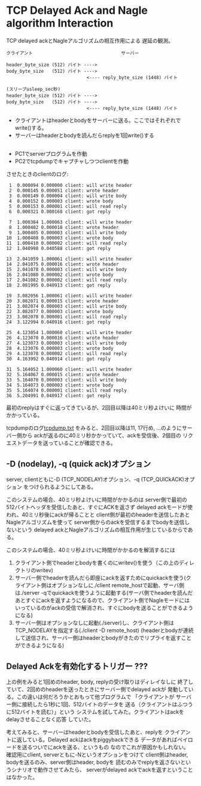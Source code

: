 # TCP Delayed Ack and Nagle algorithm Interaction

TCP delayed ackとNagleアルゴリズムの相互作用による
遅延の観測。

```
クライアント                                 サーバー

header_byte_size (512) バイト ---->
body_byte_size   (512) バイト ---->
                              <---- reply_byte_size (1448) バイト

(スリープusleep_sec秒)
header_byte_size (512) バイト ---->
body_byte_size   (512) バイト ---->
                              <---- reply_byte_size (1448) バイト
```

- クライアントはheaderとbodyをサーバーに送る。ここではそれぞれでwrite()する。
- サーバーはheaderとbodyを読んだらreplyを1回write()する

##

- PC1でserverプログラムを作動
- PC2でtcpdumpでキャプチャしつつclientを作動

させたときのclientのログ:

```
 1  0.000094 0.000000 client: will write header
 2  0.000145 0.000051 client: wrote header
 3  0.000149 0.000004 client: will write body
 4  0.000152 0.000003 client: wrote body
 5  0.000153 0.000001 client: will read reply
 6  0.000321 0.000168 client: got reply

 7  1.000384 1.000063 client: will write header
 8  1.000402 0.000018 client: wrote header
 9  1.000405 0.000003 client: will write body
10  1.000408 0.000003 client: wrote body
11  1.000410 0.000002 client: will read reply
12  1.040998 0.040588 client: got reply

13  2.041059 1.000061 client: will write header
14  2.041075 0.000016 client: wrote header
15  2.041078 0.000003 client: will write body
16  2.041080 0.000002 client: wrote body
17  2.041082 0.000002 client: will read reply
18  2.081995 0.040913 client: got reply

19  3.082056 1.000061 client: will write header
20  3.082071 0.000015 client: wrote header
21  3.082074 0.000003 client: will write body
22  3.082077 0.000003 client: wrote body
23  3.082078 0.000001 client: will read reply
24  3.122994 0.040916 client: got reply

25  4.123054 1.000060 client: will write header
26  4.123070 0.000016 client: wrote header
27  4.123073 0.000003 client: will write body
28  4.123076 0.000003 client: wrote body
29  4.123078 0.000002 client: will read reply
30  4.163992 0.040914 client: got reply

31  5.164052 1.000060 client: will write header
32  5.164067 0.000015 client: wrote header
33  5.164070 0.000003 client: will write body
34  5.164073 0.000003 client: wrote body
35  5.164074 0.000001 client: will read reply
36  5.204991 0.040917 client: got reply
```

最初のreplyはすぐに返ってきているが、2回目以降は40ミリ秒よけいに
時間がかかっている。

tcpdumpのログ[tcpdump.txt](tcpdump.txt)
をみると、2回目以降は11, 17行め, ...のようにサーバー側から
ackが返るのに40ミリ秒かかっていて、ackを受信後、2個目の
リクエストデータを送っていることが確認できる。

## -D (nodelay), -q (quick ack)オプション

server, clientともに-D (TCP_NODELAY)オプション、-q (TCP_QUICkACK)オプション
をつけられるようにしてある。

このシステムの場合、40ミリ秒よけいに時間がかかるのは
server側で最初の512バイトヘッダを受信したあと、すぐにACKを返さず
delayed ackモードが使われ、40ミリ秒後にackが帰ることと
client側が最初のheaderを送信したあとNagleアルゴリズムを使って
server側からのackを受信するまでbodyを送信しないという
delayed ackとNagleアルゴリズムの相互作用が生じているからである。

このシステムの場合、40ミリ秒よけいに時間がかかるのを解消するには
1. クライアント側でheaderとbodyを書くのにwritev()を使う（この上のディレクトリのwritev)
2. サーバー側でheaderを読んだら即座にackを返すためにquickackを使う(クライアント側はオプションなしに./client remote_hostで起動、サーバ側は./server -qでquickackを使うように起動する(サーバ側でheaderを読んだあとすぐにackを返すようになるので、クライアント側でNagleモードにはいっているのがackの受信で解消され、すぐにbodyを送ることができるようになる)
3. サーバー側はオプションなしに起動(./server)し、クライアント側はTCP_NODELAYを指定する(./client -D remote_host) (headerとbodyが連続して送信され、サーバー側はheaderとbodyがきたのでリプライを返すことができるようになる)

## Delayed Ackを有効化するトリガー ???

上の例をみると1回めのheader, body, replyの受け取りはディレイなしに
終了していて、2回めのheaderを送ったときにサーバー側でdelayed ackが
発動している。この違いは何だろうかとおもって他プログラムで
「クライアントが サーバー側に接続したら1秒に1回、512バイトのデータを
送る（クライアントはふつうに512バイトを読む）」という
システムを試してみた。クライアントはackをdelayさせることなく応答
していた。

考えてみると、サーバーはheaderとbodyを受信したあと、replyを
クライアントに返している。Delayed ackはackをpiggybackできる
データがあればペイロードを送るついでにackを送る、というもの
なのでこれが原因かもしれない。
確認用にclient, serverともに-Nというオプションをつけて
client側はheader, bodyを送るのみ、server側はheader, bodyを
読むのみでreplyを返さないというシナリオで動作させてみたら、
serverがdelayed ackでackを返すということはなかった。
